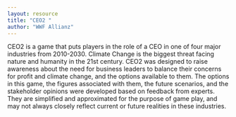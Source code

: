 ```yaml
---
layout: resource
title: "CEO2 "
author: "WWF Allianz"
---
```


CEO2 is a game that puts players in the role of a CEO in one of four major industries from 2010-2030. Climate Change is the biggest threat facing nature and humanity in the 21st century.  CEO2 was designed to raise awareness about the need for business leaders to balance their concerns for profit and climate change, and the options available to them.  The options in this game, the figures associated with them, the future scenarios, and the stakeholder opinions were developed based on feedback from experts.  They are simplified and approximated for the purpose of game play, and may not always closely reflect current or future realities in these industries.
